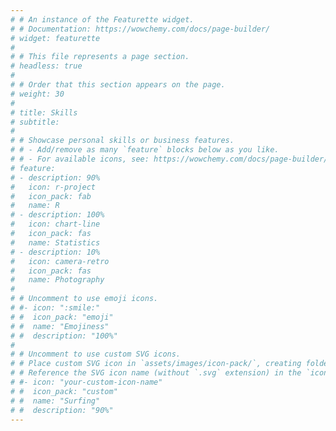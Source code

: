 ```yaml
---
# # An instance of the Featurette widget.
# # Documentation: https://wowchemy.com/docs/page-builder/
# widget: featurette
# 
# # This file represents a page section.
# headless: true
# 
# # Order that this section appears on the page.
# weight: 30
# 
# title: Skills
# subtitle:
# 
# # Showcase personal skills or business features.
# # - Add/remove as many `feature` blocks below as you like.
# # - For available icons, see: https://wowchemy.com/docs/page-builder/#icons
# feature:
# - description: 90%
#   icon: r-project
#   icon_pack: fab
#   name: R
# - description: 100%
#   icon: chart-line
#   icon_pack: fas
#   name: Statistics
# - description: 10%
#   icon: camera-retro
#   icon_pack: fas
#   name: Photography
# 
# # Uncomment to use emoji icons.
# #- icon: ":smile:"
# #  icon_pack: "emoji"
# #  name: "Emojiness"
# #  description: "100%"  
# 
# # Uncomment to use custom SVG icons.
# # Place custom SVG icon in `assets/images/icon-pack/`, creating folders if necessary.
# # Reference the SVG icon name (without `.svg` extension) in the `icon` field.
# #- icon: "your-custom-icon-name"
# #  icon_pack: "custom"
# #  name: "Surfing"
# #  description: "90%"
---
```

